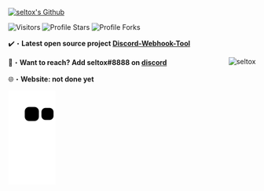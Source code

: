 <a href="https://discord.gg/acxeycMdNJ" target="_blank"> <img src="https://cdn.discordapp.com/attachments/909005393961816085/960733497293684777/IMG_6119.jpg" alt="seltox's Github"/></a>

<img src="https://komarev.com/ghpvc/?username=seltoxontop&label=Profile%20Views&color=008042&style=flat&label=Visitors" alt="Visitors"></a>
<img src="https://img.shields.io/badge/dynamic/json?&label=Total%20Stars&color=008042&style=flat&style=for-the-badge&query=%24.stars&url=https://api.github-star-counter.workers.dev/user/seltoxontop" alt="Profile Stars"></a>
<img src="https://img.shields.io/badge/dynamic/json?&label=Total%20Forks&color=008042&style=flat&style=for-the-badge&query=%24.forks&url=https://api.github-star-counter.workers.dev/user/seltoxontop" alt="Profile Forks"></a>

✔️・**Latest open source project [Discord-Webhook-Tool](https://github.com/seltoxontop/discord-webhook-tool)**

📩・**Want to reach? Add seltox#8888 on [discord](https://discord.gg/acxeycMdNJ)**
</a><img align="right" src="https://github-readme-stats.vercel.app/api/top-langs?username=seltoxontop&count_private=true&hide=procfile&theme=dark&border_color=000000&layout=compact&langs_count=10&custom_title=Most Used Coding Languages" alt="seltox" /> </p>

🌐・**Website: not done yet**

<a href="https://stfu.vip" target="_blank"><img src="https://github.com/rafaballerini/rafaballerini/blob/output/github-contribution-grid-snake.svg" alt="sneke"></a>
